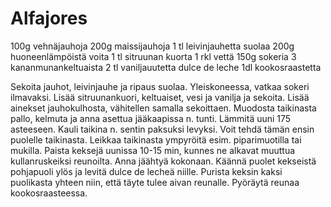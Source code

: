 # Alfajores

100g vehnäjauhoja
200g maissijauhoja
1 tl leivinjauhetta
suolaa
200g huoneenlämpöistä voita
1 tl sitruunan kuorta
1 rkl vettä
150g sokeria
3 kananmunankeltuaista
2 tl vaniljauutetta
dulce de leche
1dl kookosraastetta

Sekoita jauhot, leivinjauhe ja ripaus suolaa.
Yleiskoneessa, vatkaa sokeri ilmavaksi. Lisää sitruunankuori, keltuaiset, vesi ja vanilja ja sekoita.
Lisää ainekset jauhokulhosta, vähitellen samalla sekoittaen.
Muodosta taikinasta pallo, kelmuta ja anna asettua jääkaapissa n. tunti.
Lämmitä uuni 175 asteeseen.
Kauli taikina n. sentin paksuksi levyksi. Voit tehdä tämän ensin puolelle taikinasta.
Leikkaa taikinasta ympyröitä esim. piparimuotilla tai mukilla.
Paista keksejä uunissa 10-15 min, kunnes ne alkavat muuttua kullanruskeiksi reunoilta.
Anna jäähtyä kokonaan.
Käännä puolet kekseistä pohjapuoli ylös ja levitä dulce de lecheä niille.
Purista keksin kaksi puolikasta yhteen niin, että täyte tulee aivan reunalle. 
Pyöräytä reunaa kookosraasteessa.
